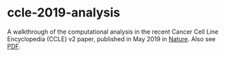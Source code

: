 # ccle-2019-analysis
 
A walkthrough of the computational analysis in the recent Cancer Cell Line Encyclopedia (CCLE) v2 paper, published in May 2019 in [Nature](https://www.nature.com/articles/s41586-019-1186-3). Also see [PDF](https://kevinhu.github.io/ccle-2019-analysis/ghandi_ccle2_2019.pdf).
